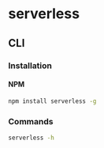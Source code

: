 # serverless

<!--
https://github.com/serverless-nextjs/serverless-next.js

https://app.pluralsight.com/paths/skills/building-serverless-applications-on-aws

https://linkedin.com/learning/search?entityType=COURSE&keywords=serverless

https://app.pluralsight.com/library/courses/serverless-big-picture/table-of-contents
https://app.pluralsight.com/library/courses/aws-nodejs-serverless-framework-using/table-of-contents
https://app.pluralsight.com/library/courses/serverless-architecture-executive-briefing/table-of-contents
https://app.pluralsight.com/library/courses/aws-developer-introduction-aws-lambda/table-of-contents
https://app.pluralsight.com/library/courses/failover-conference-session-05/table-of-contents
https://app.pluralsight.com/library/courses/failover-conference-session-10/table-of-contents
https://app.pluralsight.com/library/courses/aws-developer-serverless-architecture-monitoring/table-of-contents
https://app.pluralsight.com/library/courses/supporting-production-serverless-applications-aws/table-of-contents

https://www.youtube.com/watch?v=Fx3ZGy-mbV4
https://www.marksei.com/serverless/
-->

## CLI

### Installation

#### NPM

```sh
npm install serverless -g
```

### Commands

```sh
serverless -h
```

<!--
SLS_DEBUG=* sls deploy --verbose --config ./serverless.alpha.yml
-->
